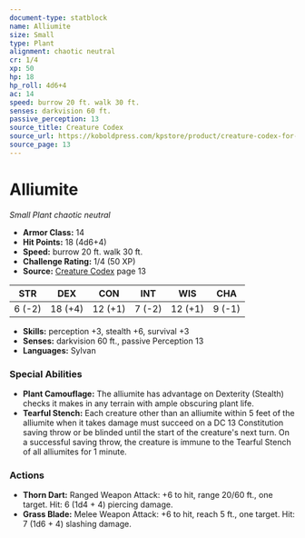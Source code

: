 ```yaml
---
document-type: statblock
name: Alliumite
size: Small
type: Plant
alignment: chaotic neutral
cr: 1/4
xp: 50
hp: 18
hp_roll: 4d6+4
ac: 14
speed: burrow 20 ft. walk 30 ft.
senses: darkvision 60 ft. 
passive_perception: 13
source_title: Creature Codex
source_url: https://koboldpress.com/kpstore/product/creature-codex-for-5th-edition-dnd
source_page: 13
---
```


# Alliumite

*Small* *Plant* *chaotic neutral*

- **Armor Class:** 14
- **Hit Points:** 18 (4d6+4)
- **Speed:** burrow 20 ft. walk 30 ft.
- **Challenge Rating:** 1/4 (50 XP)
- **Source:** [Creature Codex](https://koboldpress.com/kpstore/product/creature-codex-for-5th-edition-dnd) page 13

| STR | DEX | CON | INT | WIS | CHA |
| --- | --- | --- | --- | --- | --- |
| 6 (-2) | 18 (+4) | 12 (+1) | 7 (-2) | 12 (+1) | 9 (-1) |

- **Skills:** perception +3, stealth +6, survival +3
- **Senses:** darkvision 60 ft., passive Perception 13
- **Languages:** Sylvan

### Special Abilities

- **Plant Camouflage:** The alliumite has advantage on Dexterity (Stealth) checks it makes in any terrain with ample obscuring plant life.
- **Tearful Stench:** Each creature other than an alliumite within 5 feet of the alliumite when it takes damage must succeed on a DC 13 Constitution saving throw or be blinded until the start of the creature's next turn. On a successful saving throw, the creature is immune to the Tearful Stench of all alliumites for 1 minute.

### Actions

- **Thorn Dart:** Ranged Weapon Attack: +6 to hit, range 20/60 ft., one target. Hit: 6 (1d4 + 4) piercing damage.
- **Grass Blade:** Melee Weapon Attack: +6 to hit, reach 5 ft., one target. Hit: 7 (1d6 + 4) slashing damage.
